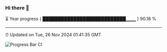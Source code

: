 ### Hi there 👋

⏳ Year progress { ███████████████████████████▁▁▁ } 90.18 %

---

⏰ Updated on Tue, 26 Nov 2024 01:41:35 GMT

![Progress Bar CI](https://github.com/liununu/liununu/workflows/Progress%20Bar%20CI/badge.svg)
